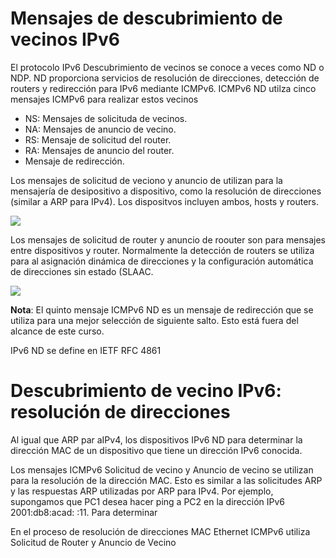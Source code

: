 # Mensajes de descubrimiento de vecinos IPv6

El protocolo IPv6 Descubrimiento de vecinos se conoce a veces como ND o NDP. ND proporciona servicios de resolución de direcciones, detección de routers y redirección para IPv6 mediante ICMPv6. ICMPv6 ND utilza cinco mensajes ICMPv6 para realizar estos vecinos

-   NS: Mensajes de solicituda de vecinos.
-   NA: Mensajes de anuncio de vecino.
-   RS: Mensaje de solicitud del router.
-   RA: Mensajes de anuncio del router.
-   Mensaje de redirección.

Los mensajes de solicitud de veciono y anuncio de utilizan para la mensajería de desipositivo a dispositivo, como la resolución de direcciones (similar a ARP para IPv4). Los dispositvos incluyen ambos, hosts y routers.

![](https://ccnadesdecero.es/wp-content/uploads/2020/03/Mensajes-de-dispositivo-a-dispositivo.png)

Los mensajes de solicitud de router y anuncio de roouter son para mensajes entre dispositivos y router. Normalmente la detección de routers se utiliza para al asignación dinámica de direcciones y la configuración automática de direcciones sin estado (SLAAC.

![](https://ccnadesdecero.es/wp-content/uploads/2020/03/Mensajes-entre-dispositivos-y-routers.png)

**Nota**: El quinto mensaje ICMPv6 ND es un mensaje de redirección que se utiliza para una mejor selección de siguiente salto. Esto está fuera del alcance de este curso.

IPv6 ND se define en IETF RFC 4861

# Descubrimiento de vecino IPv6: resolución de direcciones

Al igual que ARP par aIPv4, los dispositivos IPv6 ND para determinar la dirección MAC de un dispositivo que tiene un dirección IPv6 conocida.

Los mensajes ICMPv6 Solicitud de vecino y Anuncio de vecino se utilizan para la resolución de la dirección MAC. Esto es similar a las solicitudes ARP y las respuestas ARP utilizadas por ARP para IPv4. Por ejemplo, supongamos que PC1 desea hacer ping a PC2 en la dirección IPv6 2001:db8:acad: :11. Para determinar

En el proceso de resolución de direcciones MAC Ethernet ICMPv6 utiliza Solicitud de Router y Anuncio de Vecino